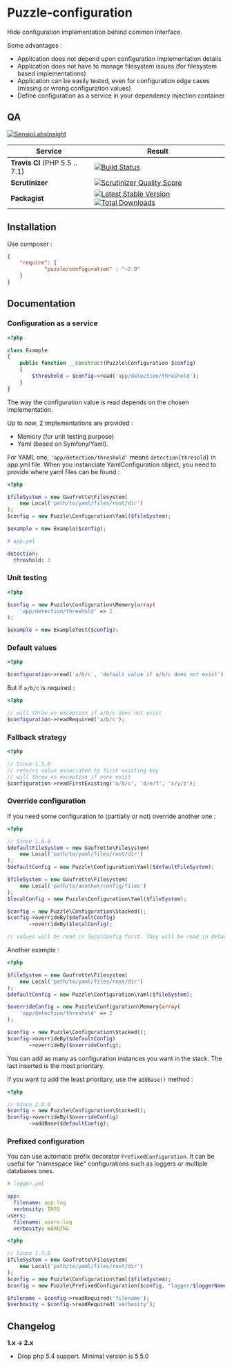 Puzzle-configuration
====================

Hide configuration implementation behind common interface. 

Some advantages :
* Application does not depend upon configuration implementation details 
* Application does not have to manage filesystem issues (for filesystem based implementations)
* Application can be easily tested, even for configuration edge cases (missing or wrong configuration values)
* Define configuration as a service in your dependency injection container

QA
--

[![SensioLabsInsight](https://insight.sensiolabs.com/projects/635b04b7-6238-4200-8526-72766767fd22/big.png)](https://insight.sensiolabs.com/projects/635b04b7-6238-4200-8526-72766767fd22)

Service | Result
--- | ---
**Travis CI** (PHP 5.5 .. 7.1) | [![Build Status](https://travis-ci.org/puzzle-org/configuration.png?branch=master)](https://travis-ci.org/puzzle-org/configuration)
**Scrutinizer** | [![Scrutinizer Quality Score](https://scrutinizer-ci.com/g/Niktux/puzzle-configuration/badges/quality-score.png?s=595d09c72316b5e706c3f78fb00807bc6b1515f1)](https://scrutinizer-ci.com/g/Niktux/puzzle-configuration/)
**Packagist** | [![Latest Stable Version](https://poser.pugx.org/puzzle/configuration/v/stable.png)](https://packagist.org/packages/puzzle/configuration) [![Total Downloads](https://poser.pugx.org/puzzle/configuration/downloads.svg)](https://packagist.org/packages/puzzle/configuration)

Installation
------------
Use composer :
```json
{
    "require": {
            "puzzle/configuration" : "~2.0"
    }
}
```

Documentation
-------------

### Configuration as a service ###


```php
<?php

class Example
{
    public function __construct(Puzzle\Configuration $config)
    {
        $threshold = $config->read('app/detection/threshold');
    }
}
```

The way the configuration value is read depends on the chosen implementation.

Up to now, 2 implementations are provided :
* Memory (for unit testing purpose)
* Yaml (based on Symfony/Yaml). 

For YAML one, ```'app/detection/threshold'``` means ```detection[thresold]``` in app.yml file. 
When you instanciate YamlConfiguration object, you need to provide where yaml files can be found : 

```php
<?php

$fileSystem = new Gaufrette\Filesystem(
    new Local('path/to/yaml/files/root/dir')
);
$config = new Puzzle\Configuration\Yaml($fileSystem);

$example = new Example($config);

```

```yaml
# app.yml 

detection:
  threshold: 3
```

### Unit testing ###

```php
<?php

$config = new Puzzle\Configuration\Memory(array(
    'app/detection/threshold' => 2
);

$example = new ExampleTest($config);

```

### Default values ###

```php
<?php

$configuration->read('a/b/c', 'default value if a/b/c does not exist');
```

But if ```a/b/c``` is required :

```php
<?php

// will throw an exception if a/b/c does not exist
$configuration->readRequired('a/b/c');
```

### Fallback strategy ###

```php
<?php

// Since 1.5.0
// returns value associated to first existing key
// will throw an exception if none exist
$configuration->readFirstExisting('a/b/c', 'd/e/f', 'x/y/z');
```

### Override configuration ###

If you need some configuration to (partially or not) override another one :
```php
<?php

// Since 1.6.0
$defaultFileSystem = new Gaufrette\Filesystem(
    new Local('path/to/yaml/files/root/dir')
);
$defaultConfig = new Puzzle\Configuration\Yaml($defaultFileSystem);

$fileSystem = new Gaufrette\Filesystem(
    new Local('path/to/another/config/files')
);
$localConfig = new Puzzle\Configuration\Yaml($fileSystem);

$config = new Puzzle\Configuration\Stacked();
$config->overrideBy($defaultConfig)
       ->overrideBy($localConfig);

// values will be read in localConfig first. They will be read in default config only if they don't exist in local one.
```

Another example : 
```php
<?php

$fileSystem = new Gaufrette\Filesystem(
    new Local('path/to/yaml/files/root/dir')
);
$defaultConfig = new Puzzle\Configuration\Yaml($fileSystem);

$overrideConfig = new Puzzle\Configuration\Memory(array(
    'app/detection/threshold' => 2
);

$config = new Puzzle\Configuration\Stacked();
$config->overrideBy($defaultConfig)
       ->overrideBy($overrideConfig);
```
You can add as many as configuration instances you want in the stack. The last inserted is the most prioritary.

If you want to add the least prioritary, use the ```addBase()``` method :
```php
<?php

// Since 2.0.0
$config = new Puzzle\Configuration\Stacked();
$config->overrideBy($overrideConfig)
       ->addBase($defaultConfig);
```

### Prefixed configuration ###

You can use automatic prefix decorator ```PrefixedConfiguration```. It can be useful for "namespace like" configurations such as loggers or multiple databases ones.

```yaml
# logger.yml 

app:
  filename: app.log
  verbosity: INFO
users:
  filename: users.log
  verbosity: WARNING
```

```php
<?php

// Since 1.7.0
$fileSystem = new Gaufrette\Filesystem(
    new Local('path/to/yaml/files/root/dir')
);
$config = new Puzzle\Configuration\Yaml($fileSystem);
$config = new Puzzle\PrefixedConfiguration($config, "logger/$loggerName");

$filename = $config->readRequired('filename');
$verbosity = $config->readRequired('verbosity');
```

Changelog
---------

**1.x -> 2.x**

 - Drop php 5.4 support. Minimal version is 5.5.0
